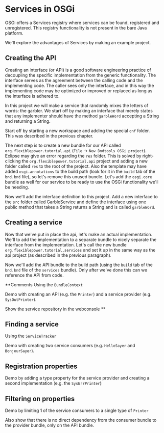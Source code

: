 # Services in OSGi

OSGi offers a Services registry where services can be found, registered and unregistered. This registry functionality is not present in the bare Java platform. 

We'll explore the advantages of Services by making an example project.

## Creating the API
Creating an interface (or API) is a good software engineering practice of decoupling the specific implementation from the generic functionality. The interface serves as the agreement between the calling code and the implementing code. The caller sees only the interface, and in this way the implementing code may be optimized or improved or replaced as long as the interface is adhered to.

In this project we will make a service that randomly mixes the letters of words: the garbler.
We start off by making an interface that merely states that any implementer should have the method `garbleWord` accepting a String and returning a String.

Start off by starting a new workspace and adding the special `cnf` folder. This was described in the previous chapter.

The next step is to create a new bundle for our API called `org.flexiblepower.tutorial.api` (`File` -> `New Bndtools OSGi project`).
Eclipse may give an error regarding the `res` folder. This is solved by right-clicking the `org.flexiblepower.tutorial.api` project and adding a new folder called `res` to the root of the project. Also the template may have added `osgi.annotations` to the build path (look for it in the `build` tab of the `bnd.bnd` file), so let's remove this unused bundle. Let's add the `osgi.core` bundle as well for our service to be ready to use the OSGi functionality we'll be needing.

Now we'll add the interface definition to this project. Add a new interface to the `src` folder called GarbleService and define the interface using one public method that takes a String returns a String and is called `garbleWord`.

## Creating a service

Now that we've put in place the api, let's make an actual implementation. We'll to add the implementation to a separate bundle to nicely separate the interface from the implementation. Let's call the new bundle `org.flexiblepower.tutorial.services` and set it up in the same way as the api project (as described in the previous paragraph).

Now we'll add the API bundle to the build path (using the `build` tab of the `bnd.bnd` file of the `services` bundle). Only after we've done this can we reference the API from code.



**Comments
Using the `BundleContext`

Demo with creating an API (e.g. the `Printer`) and a service provider (e.g. `SysOutPrinter`).

Show the service repository in the webconsole
**


## Finding a service

Using the `ServiceTracker`

Demo with creating two service consumers (e.g. `HelloSayer` and `BonjourSayer`).

## Registration properties

Demo by adding a type property for the service provider and creating a second implementation (e.g. the `SysErrPrinter`)

## Filtering on properties

Demo by limiting 1 of the service consumers to a single type of `Printer`

Also show that there is no direct dependency from the consumer bundle to the provider bundle, only on the API bundle.
